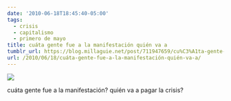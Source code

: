 ```yaml
---
date: '2010-06-18T18:45:40-05:00'
tags:
  - crisis
  - capitalismo
  - primero de mayo
title: cuáta gente fue a la manifestación quién va a
tumblr_url: https://blog.millaguie.net/post/711947659/cu%C3%A1ta-gente-fue-a-la-manifestaci%C3%B3n-qui%C3%A9n-va-a
url: /2010/06/18/cuáta-gente-fue-a-la-manifestación-quién-va-a/
---
```


 ![](/tumblr_files/tumblr_l47yk1P6XD1qa32dco1_1280.jpg)  

cuáta gente fue a la manifestación? quién va a pagar la crisis?